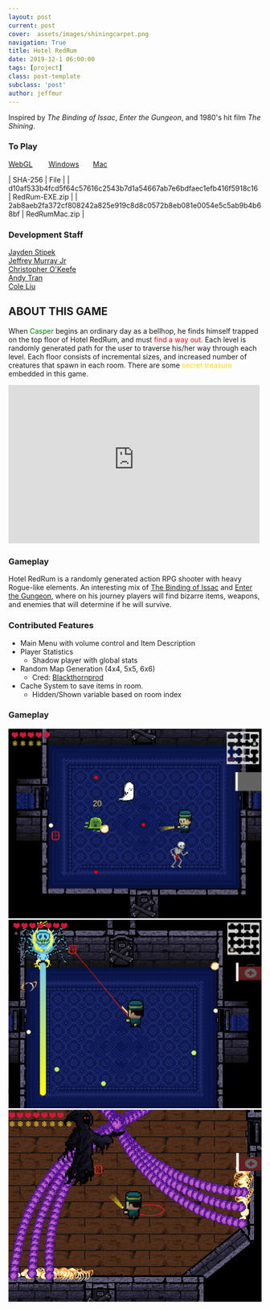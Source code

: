 ```yaml
---
layout: post
current: post
cover:  assets/images/shiningcarpet.png
navigation: True
title: Hotel RedЯum
date: 2019-12-1 06:00:00
tags: [project]
class: post-template
subclass: 'post'
author: jeffmur
---
```

Inspired by *The Binding of Issac*, *Enter the Gungeon*, and 1980's hit film *The Shining*.

### To Play
[WebGL](https://jeffmur.github.io/RedRumHotel/) &nbsp;&nbsp;&nbsp;&nbsp;&nbsp;&nbsp;
[Windows](https://jeffmur.github.io/RedRum/builds/RedRum-EXE.zip)&nbsp;&nbsp;&nbsp;&nbsp;&nbsp;&nbsp;
[Mac](https://jeffmur.github.io/RedRum/builds/RedRumMac.zip)&nbsp;&nbsp;&nbsp;&nbsp;&nbsp;&nbsp;

| SHA-256 | File |
| d10af533b4fcd5f64c57616c2543b7d1a54667ab7e6bdfaec1efb416f5918c16 | RedRum-EXE.zip |
| 2ab8aeb2fa372cf808242a825e919c8d8c0572b8eb081e0054e5c5ab9b4b68bf | RedRumMac.zip |

### Development Staff
[Jayden Stipek](https://www.linkedin.com/in/jayden-stipek-aa5460165/)  
[Jeffrey Murray Jr](https://www.linkedin.com/in/jeffmurjr/)  
[Christopher O'Keefe](https://www.linkedin.com/in/chris-o-keefe-a9bba9b7/)  
[Andy Tran](https://www.linkedin.com/in/andy-tran-8968b0170/)  
[Cole Liu](https://www.linkedin.com/in/colezhichen/)  

## ABOUT THIS GAME
When <font color="green">Casper</font> begins an ordinary day as a bellhop, he finds himself trapped on the top floor of Hotel RedЯum, and must <font color="red">find a way out.</font>
Each level is randomly generated path for the user to traverse his/her way through each level. Each floor consists of incremental sizes, and increased number of creatures that spawn in each room. There are some <font color="gold">secret treasure</font> embedded in this game. 

<iframe width="500" height="315" src="https://www.youtube-nocookie.com/embed/IxQwqimojLA" frameborder="0" allow="accelerometer; autoplay; encrypted-media; gyroscope; picture-in-picture" allowfullscreen></iframe>

### Gameplay
Hotel RedRum is a randomly generated action RPG shooter with heavy Rogue-like elements. An interesting mix of [The Binding of Issac](https://store.steampowered.com/app/250900/The_Binding_of_Isaac_Rebirth/) and [Enter the Gungeon](https://store.steampowered.com/app/311690/Enter_the_Gungeon/), where on his journey players will find bizarre items, weapons, and enemies that will determine if he will survive. 

### Contributed Features
- Main Menu with volume control and Item Description
- Player Statistics
    - Shadow player with global stats
- Random Map Generation (4x4, 5x5, 6x6)
    - Cred: [Blackthornprod](https://www.youtube.com/channel/UC9Z1XWw1kmnvOOFsj6Bzy2g)
- Cache System to save items in room.
    - Hidden/Shown variable based on room index

### Gameplay
![](assets\images\Level.png)
![](assets\images\FirstBoss.png)
![](assets\images\FinalBoss.png)